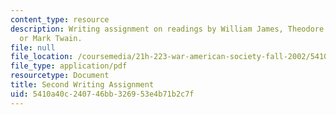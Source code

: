 ```yaml
---
content_type: resource
description: Writing assignment on readings by William James, Theodore Roosevelt,
  or Mark Twain.
file: null
file_location: /coursemedia/21h-223-war-american-society-fall-2002/5410a40c240746bb326953e4b71b2c7f_war_sec_assig902.pdf
file_type: application/pdf
resourcetype: Document
title: Second Writing Assignment
uid: 5410a40c-2407-46bb-3269-53e4b71b2c7f
---
```

